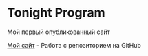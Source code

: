

# Tonight Program
Мой первый опубликованный сайт


[Мой сайт](https://ton1ghtprog.github.io/lesson_12/ "Ton1ght Program") - Работа с репозиторием на GitHub
